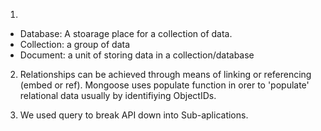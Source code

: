 1. 
- Database: A stoarage place for a collection of data.
- Collection: a group of data
- Document: a unit of storing data in a collection/database

2. Relationships can be achieved through means of linking or referencing (embed or ref). Mongoose uses populate function in orer to 'populate' relational data usually by identifiying ObjectIDs.

3. We used query to break API down into Sub-aplications.